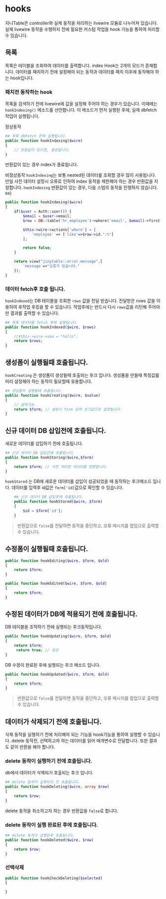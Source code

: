 # hooks
지니Table은 controller와 실제 동작을 처리하는 livewire 모듈로 나누어져 있습니다.
실제 livewire 동작을 수행하지 전에 필요한 커스텀 작업을 hook 기능을 통하여 처리할 수 있습니다.



## 목록 
목록은 테이블을 조회하여 데이터를 출력합니다. index Hook는 2개의 모드가 존재합니다.
데이터를 패치하기 전에 설정해야 되는 동작과 데이터를 패치 이후에 동작해야 하는 hook입니다.

### 패치전 동작하는 hook
목록을 검색하기 전에 livewire에 값을 설정해 주어야 하는 경우가 있습니다. 
이때에는 `hookIndexing()` 메소드를 선언합니다. 이 메소드가 먼저 실행된 후에, 실제 dbfetch 작업이 실행됩니다.

정상동작
```php
## 목록 dbFetch 전에 실행됩니다.
public function hookIndexing($wire)
{
    // 반환값이 있으면, 종료됩니다.
}
```

반환값이 있는 경우 index가 종료됩니다.


비정상동작
`hookIndexing`는 보통 nested된 데이터를 조회할 경우 많이 사용됩니다. 만일 사전 데이터 설정시 오류로 인하여
index 동작을 제한해야 하는 경우 반환값을 지정합니다. `hookIndexing` 반환값이 있는 경우, 다음 스텝의 동작을
진행하지 않습니다.
ex)
```php
public function hookIndexing($wire)
{
    if($user = Auth::user()) {
        $email = $user->email;
        $row = DB::table('hr_employee')->where('email', $email)->first();

        $this->wire->actions['where'] = [
            'employee' => ['like'=>$row->id.":%"]
        ];

        return false;
    }

    return view("jinytable::error.message",[
        'message'=>"오류가 있습니다."
    ]);
}
```


### 데이터 fetch후 호출 됩니다.
`hookIndexed`는 DB 테이블을 조회한 `rows` 값을 전달 받습니다. 
전달받은 rows 값을 이용하여 후작업 후킹을 할 수 있습니다. 
작업후에는 반드시 다시 `rows`값을 리턴해 주어야만 결과를 출력할 수 있습니다.

```php
## 목록 데이터를 fetch 후에 실행됩니다.
public function hookIndexed($wire, $rows)
{
    //$this->wire->aaa = "hello";
    return $rows;
}
```


## 생성폼이 실행될때 호출됩니다.
`hookCreating` 은 생성폼이 생성될때 호출되는 후크 입니다.
생성폼을 만들때 특정값를 미리 설정해야 하는 동작이 필요할때 유용합니다.
```php
## 생성폼이 실행될때 호출됩니다.
public function hookCreating($wire, $value)
{
    // 생략가능
    return $form; // 설정시 form 입력 초기값으로 설정됩니다.
}
```

 

## 신규 데이터 DB 삽입전에 호출됩니다.
새로운 데이터를 삽입하기 전에 호출됩니다.

```php
## 신규 데이터 DB 삽입전에 호출됩니다.
public function hookStoring($wire,$form)
{
    return $form; // 사전 처리한 데이터를 반환합니다.
}
```

`hookStored` 는 DB에 새로운 데이터를 삽입이 성공되었을 때 동작하는
후크메소드 입니다. 
데이터를 입력후 id값은 `form['id]`값으로 확인할 수 있습니다.
 
```php
    ## 신규 데이터 DB 삽입후에 호출됩니다.
    public function hookStored($wire, $form)
    {
        $id = $form['id'];
    }
```

> 반환값으로 `false`를 전달하면 동작을 중단하고, 오류 메시지를 팝업으로 출력할 수 있습니다.


## 수정폼이 실행될때 호출됩니다.

```php
public function hookEditing($wire, $form, $old)
{
    return $form;
}
```

```php
public function hookEdited($wire, $form, $old)
{
    return $form;
}
```

## 수정된 데이터가 DB에 적용되기 전에 호출됩니다.

DB 테이블을 조작하기 전에 실행되는 후크동작입니다.
```php
public function hookUpdating($wire, $form, $old)
{
    return $form;
     return true; // 정상
}
```

DB 수정이 완료된 후에 실행되는 후크 메소드 입니다.
```php
public function hookUpdated($wire, $form, $old)
{
    return $form;
}
```

> 반환값으로 `false`를 전달하면 동작을 중단하고, 오류 메시지를 팝업으로 출력할 수 있습니다.


## 데이터가 삭제되기 전에 호출됩니다.
삭제 동작을 실행허기 전에 처리해야 되는 기능을 hook기능을 통하여 실행할 수 있습니다.
delete 동작전, 선택하고자 하는 데이터를 읽어 매개변수로 전달합니다.
또한 결과도 같이 반환을 해야 합니다.

### delete 동작이 실행하기 전에 호출됩니다.

db에서 데이터가 삭제되기 호출되는 후크 입니다.
```php
## delete 동작이 실행되지 전 호출됩니다.
public function hookDeleting($wire, array $row)
{
    return $row;
}
```

delete 동작을 취소하고자 하는 경우 반환값을 `false`로 합니다.


### delete 동작이 실행 완료된 후에 호출됩니다.
```php
## delete 동직이 실행된후 호출됩니다.
public function hookDeleted($wire, $row)
{
    return $row;
}
```


### 선택삭제

```php
public function hookCheckDeleting($selected)
{

}
```
